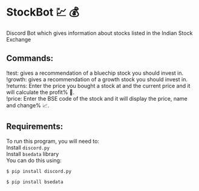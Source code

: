 # StockBot :chart: 💰
Discord Bot which gives information about stocks listed in the Indian Stock Exchange
  
## Commands:  
!test: gives a recommendation of a bluechip stock you should invest in.  
!growth: gives a recommendation of a growth stock you should invest in.  
!returns: Enter the price you bought a stock at and the current price and it will calculate the profit% 🧾.  
!price: Enter the BSE code of the stock and it will display the price, name and change% 📈.  
  
## Requirements:  
To run this program, you will need to:  
Install ```discord.py ```  
Install ```bsedata``` library  
You can do this using:  
```bash
$ pip install discord.py
```  
```bash
$ pip install bsedata
```  
